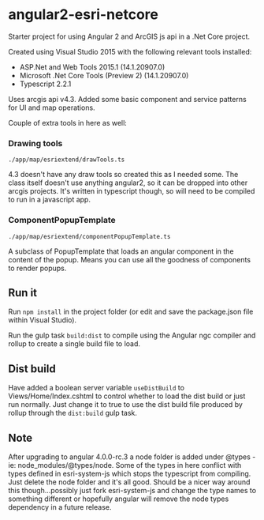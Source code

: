 # angular2-esri-netcore
Starter project for using Angular 2 and ArcGIS js api in a .Net Core project.

Created using Visual Studio 2015 with the following relevant tools installed:
  - ASP.Net and Web Tools 2015.1 (14.1.20907.0)
  - Microsoft .Net Core Tools (Preview 2) (14.1.20907.0)
  - Typescript 2.2.1

Uses arcgis api v4.3. Added some basic component and service patterns for UI and map operations.

Couple of extra tools in here as well:
### Drawing tools
`./app/map/esriextend/drawTools.ts`

4.3 doesn't have any draw tools so created this as I needed some. The class itself doesn't use anything angular2, so it can be dropped into other arcgis projects. It's written in typescript though, so will need to be compiled to run in a javascript app.

### ComponentPopupTemplate
`./app/map/esriextend/componentPopupTemplate.ts`

A subclass of PopupTemplate that loads an angular component in the content of the popup. Means you can use all the goodness of components to render popups.

## Run it
Run `npm install` in the project folder (or edit and save the package.json file within Visual Studio).

Run the gulp task `build:dist` to compile using the Angular ngc compiler and rollup to create a single build file to load.

## Dist build
Have added a boolean server variable `useDistBuild` to Views/Home/Index.cshtml to control whether to load the dist build or just run normally. Just change it to true to use the dist build file produced by rollup through the `dist:build` gulp task.

## Note
After upgrading to angular 4.0.0-rc.3 a node folder is added under @types - ie: node_modules/@types/node. Some of the types in here conflict with types defined in esri-system-js which stops the typescript from compiling. Just delete the node folder and it's all good. Should be a nicer way around this though...possibly just fork esri-system-js and change the type names to something different or hopefully angular will remove the node types dependency in a future release.



